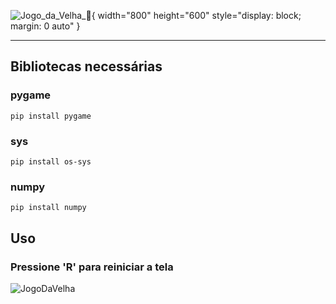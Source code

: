 ![Jogo_da_Velha_🐍]([Picture.svg](https://github.com/user-attachments/assets/bf00a56a-7b6a-4850-99a9-3d4857fa99f5)){ width="800" height="600" style="display: block; margin: 0 auto" }

---

## Bibliotecas necessárias
### pygame 
`pip install pygame`
### sys 
`pip install os-sys`
### numpy 
`pip install numpy`

## Uso
### Pressione 'R' para reiniciar a tela

![JogoDaVelha](https://github.com/user-attachments/assets/e2ffb362-8b35-4170-990d-ffffc84b1021)
